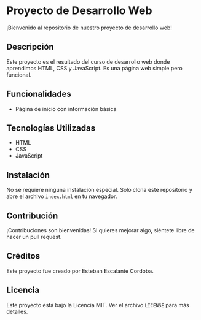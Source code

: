# Proyecto de Desarrollo Web

¡Bienvenido al repositorio de nuestro proyecto de desarrollo web!

## Descripción
Este proyecto es el resultado del curso de desarrollo web donde aprendimos HTML, CSS y JavaScript. Es una página web simple pero funcional.

## Funcionalidades
- Página de inicio con información básica

## Tecnologías Utilizadas
- HTML
- CSS
- JavaScript

## Instalación
No se requiere ninguna instalación especial. Solo clona este repositorio y abre el archivo `index.html` en tu navegador.

## Contribución
¡Contribuciones son bienvenidas! Si quieres mejorar algo, siéntete libre de hacer un pull request.

## Créditos
Este proyecto fue creado por Esteban Escalante Cordoba.

## Licencia
Este proyecto está bajo la Licencia MIT. Ver el archivo `LICENSE` para más detalles.
